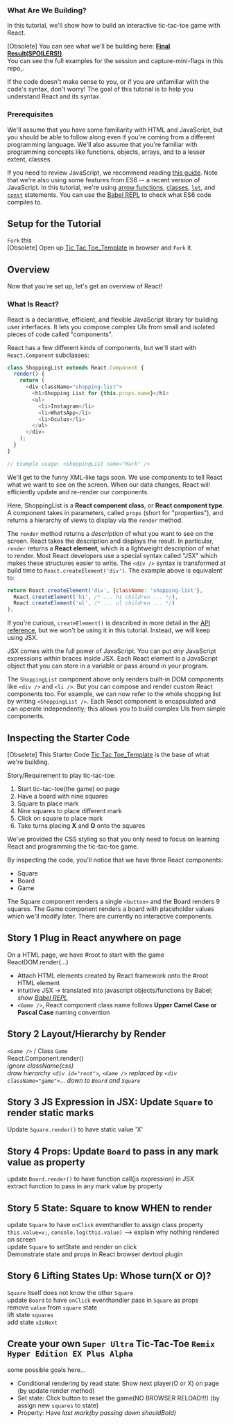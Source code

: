 ### What Are We Building?

In this tutorial, we'll show how to build an interactive tic-tac-toe game with React.

[Obsolete] You can see what we'll be building here: **[Final Result(SPOILERS!)](https://codesandbox.io/s/64n9o67n9r)**.  
You can see the full examples for the session and capture-mini-flags in this repo,.  

If the code doesn't make sense to you, or if you are unfamiliar with the code's syntax, don't worry! The goal of this tutorial is to help you understand React and its syntax.

### Prerequisites

We'll assume that you have some familiarity with HTML and JavaScript, but you should be able to follow along even if you're coming from a different programming language. We'll also assume that you're familiar with programming concepts like functions, objects, arrays, and to a lesser extent, classes.

If you need to review JavaScript, we recommend reading [this guide](https://developer.mozilla.org/en-US/docs/Web/JavaScript/A_re-introduction_to_JavaScript). Note that we're also using some features from ES6 -- a recent version of JavaScript. In this tutorial, we're using [arrow functions](https://developer.mozilla.org/en-US/docs/Web/JavaScript/Reference/Functions/Arrow_functions), [classes](https://developer.mozilla.org/en-US/docs/Web/JavaScript/Reference/Classes), [`let`](https://developer.mozilla.org/en-US/docs/Web/JavaScript/Reference/Statements/let), and [`const`](https://developer.mozilla.org/en-US/docs/Web/JavaScript/Reference/Statements/const) statements. You can use the [Babel REPL](babel://es5-syntax-example) to check what ES6 code compiles to.

## Setup for the Tutorial
`Fork` this  
[Obsolete] Open up [Tic Tac Toe_Template](https://codesandbox.io/s/l73mljqz2z) in browser and `Fork` it.

## Overview

Now that you're set up, let's get an overview of React!

### What Is React?

React is a declarative, efficient, and flexible JavaScript library for building user interfaces. It lets you compose complex UIs from small and isolated pieces of code called "components".

React has a few different kinds of components, but we'll start with `React.Component` subclasses:

```javascript
class ShoppingList extends React.Component {
  render() {
    return (
      <div className="shopping-list">
        <h1>Shopping List for {this.props.name}</h1>
        <ul>
          <li>Instagram</li>
          <li>WhatsApp</li>
          <li>Oculus</li>
        </ul>
      </div>
    );
  }
}

// Example usage: <ShoppingList name="Mark" />
```

We'll get to the funny XML-like tags soon. We use components to tell React what we want to see on the screen. When our data changes, React will efficiently update and re-render our components.

Here, ShoppingList is a **React component class**, or **React component type**. A component takes in parameters, called `props` (short for "properties"), and returns a hierarchy of views to display via the `render` method.

The `render` method returns a *description* of what you want to see on the screen. React takes the description and displays the result. In particular, `render` returns a **React element**, which is a lightweight description of what to render. Most React developers use a special syntax called "JSX" which makes these structures easier to write. The `<div />` syntax is transformed at build time to `React.createElement('div')`. The example above is equivalent to:

```javascript
return React.createElement('div', {className: 'shopping-list'},
  React.createElement('h1', /* ... h1 children ... */),
  React.createElement('ul', /* ... ul children ... */)
);
```

If you're curious, `createElement()` is described in more detail in the [API reference](/docs/react-api.html#createelement), but we won't be using it in this tutorial. Instead, we will keep using JSX.

JSX comes with the full power of JavaScript. You can put *any* JavaScript expressions within braces inside JSX. Each React element is a JavaScript object that you can store in a variable or pass around in your program.

The `ShoppingList` component above only renders built-in DOM components like `<div />` and `<li />`. But you can compose and render custom React components too. For example, we can now refer to the whole shopping list by writing `<ShoppingList />`. Each React component is encapsulated and can operate independently; this allows you to build complex UIs from simple components.

## Inspecting the Starter Code

[Obselete] This Starter Code [Tic Tac Toe_Template](https://codesandbox.io/s/l73mljqz2z) is the base of what we're building.  
 
Story/Requirement to play tic-tac-toe:
1. Start tic-tac-toe(the game) on page
2. Have a board with nine squares
3. Square to place mark
4. Nine squares to place different mark
5. Click on square to place mark
6. Take turns placing **X** and **O** onto the squares

We've provided the CSS styling so that you only need to focus on learning React and programming the tic-tac-toe game.

By inspecting the code, you'll notice that we have three React components:

* Square
* Board
* Game

The Square component renders a single `<button>` and the Board renders 9 squares. The Game component renders a board with placeholder values which we'll modify later. There are currently no interactive components.

## Story 1 Plug in React anywhere on page

On a HTML page, we have #root to start with the game
ReactDOM.render(...)
  - Attach HTML elements created by React framework onto the #root HTML element
  - intuitive JSX -> translated into javascript objects/functions by Babel;  
  _show [Babel REPL](https://babeljs.io/repl/#?presets=react&code_lz=MYewdgzgLgBApgGzgWzmWBeGAeAFgRgD4AJRBEAGhgHcQAnBAEwEJsB6AwgbgChRJY_KAEMAlmDh0YWRiGABXVOgB0AczhQAokiVQAQgE8AkowAUAcjogQUcwEpeAJTjDgUACIB5ALLK6aRklTRBQ0KCohMQk6Bx4gA)_
  - `<Game />`, React component class name follows **Upper Camel Case or Pascal Case** naming convention
  
## Story 2 Layout/Hierarchy by Render

`<Game />` / Class `Game`  
 React.Component.render()  
*ignore className(css)*  
*draw hierarchy `<div id="root">`, `<Game />` replaced by `<div className="game">`... down to `Board` and `Square`*

## Story 3 JS Expression in JSX: Update `Square` to render static marks

Update `Square.render()` to have static value 'X'

## Story 4 Props: Update `Board` to pass in any mark value as property
update `Board.render()` to have function call(js expression) in JSX  
extract function to pass in any mark value by property

## Story 5 State: Square to know **WHEN** to render
update `Square` to have `onClick` eventhandler to assign class property `this.value=v;`, `console.log(this.value)` --> explain why nothing rendered on screen  
update `Square` to setState and render on click  
Demonstrate state and props in React browser devtool plugin

## Story 6 Lifting States Up: Whose turn(X or O)?
`Square` itself does not know the other `Square`  
update `Board` to have `onClick` eventhandler pass in `Square` as props  
remove `value` from `square` state  
lift state `squares`  
add state `xIsNext`

## Create your own `Super Ultra` Tic-Tac-Toe `Remix Hyper Edition EX Plus Alpha`
some possible goals here...
- Conditional rendering by read state: Show next player(O or X) on page (by update render method)
- Set state: Click button to reset the game(NO BROWSER RELOAD!!!) (by assign new `squares` to state)
- Property: Have <em> last mark(by passing down shouldBold)